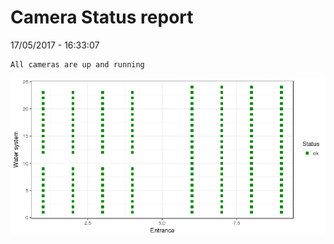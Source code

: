 Camera Status report
================
17/05/2017 - 16:33:07

    All cameras are up and running

![](camreport_files/figure-markdown_github/unnamed-chunk-2-1.png)
